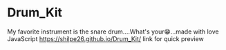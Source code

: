 # Drum_Kit
My favorite instrument is the snare drum....What's your😁...made with love JavaScript
https://shilpe26.github.io/Drum_Kit/  link for quick preview 
